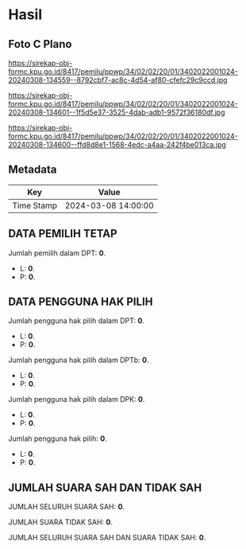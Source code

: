 # Hasil

## Foto C Plano

https://sirekap-obj-formc.kpu.go.id/8417/pemilu/ppwp/34/02/02/20/01/3402022001024-20240308-134559--8792cbf7-ac8c-4d54-af80-cfefc29c9ccd.jpg

https://sirekap-obj-formc.kpu.go.id/8417/pemilu/ppwp/34/02/02/20/01/3402022001024-20240308-134601--1f5d5e37-3525-4dab-adb1-9572f36180df.jpg

https://sirekap-obj-formc.kpu.go.id/8417/pemilu/ppwp/34/02/02/20/01/3402022001024-20240308-134600--ffd8d8e1-1568-4edc-a4aa-242f4be013ca.jpg


## Metadata

| Key        | Value               |
| ---------- | ------------------- |
| Time Stamp | 2024-03-08 14:00:00 |


## DATA PEMILIH TETAP

Jumlah pemilih dalam DPT: **0**.
 * L: **0**.
 * P: **0**.

## DATA PENGGUNA HAK PILIH

Jumlah pengguna hak pilih dalam DPT: **0**.
 * L: **0**.
 * P: **0**.

Jumlah pengguna hak pilih dalam DPTb: **0**.
 * L: **0**.
 * P: **0**.

Jumlah pengguna hak pilih dalam DPK: **0**.
 * L: **0**.
 * P: **0**.

Jumlah pengguna hak pilih: **0**.
 * L: **0**.
 * P: **0**.

## JUMLAH SUARA SAH DAN TIDAK SAH

JUMLAH SELURUH SUARA SAH: **0**.

JUMLAH SUARA TIDAK SAH: **0**.

JUMLAH SELURUH SUARA SAH DAN SUARA TIDAK SAH: **0**.


